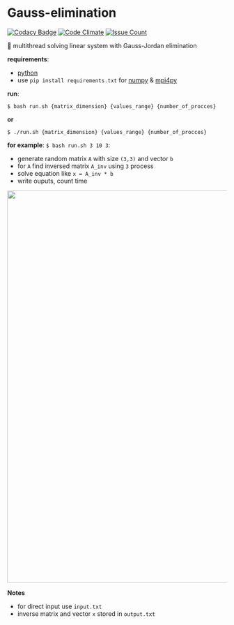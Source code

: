 # Gauss-elimination

[![Codacy Badge](https://api.codacy.com/project/badge/Grade/9aa197ad25294a3cbd491ded8311e75e)](https://www.codacy.com/app/Drapegnik/Gauss-elimination?utm_source=github.com&utm_medium=referral&utm_content=Drapegnik/Gauss-elimination&utm_campaign=badger)
[![Code Climate](https://codeclimate.com/github/Drapegnik/Gauss-elimination/badges/gpa.svg)](https://codeclimate.com/github/Drapegnik/Gauss-elimination)
[![Issue Count](https://codeclimate.com/github/Drapegnik/Gauss-elimination/badges/issue_count.svg)](https://codeclimate.com/github/Drapegnik/Gauss-elimination)

:rocket: multithread solving linear system with Gauss-Jordan elimination

**requirements**:

- [python](https://www.python.org/)
- use `pip install requirements.txt` for [numpy](http://www.numpy.org/) &
  [mpi4py](http://pythonhosted.org/mpi4py/)

**run**:

```
$ bash run.sh {matrix_dimension} {values_range} {number_of_procces}
```

**or**

```
$ ./run.sh {matrix_dimension} {values_range} {number_of_procces}
```

**for example**: `$ bash run.sh 3 10 3`:

- generate random matrix `A` with size `(3,3)` and vector `b`
- for `A` find inversed matrix `A_inv` using `3` process
- solve equation like `x = A_inv * b`
- write ouputs, count time

<img src="http://res.cloudinary.com/dzsjwgjii/image/upload/v1479125055/lab2.png" width=900px/>

**Notes**

- for direct input use `input.txt`
- inverse matrix and vector `x` stored in `output.txt`
